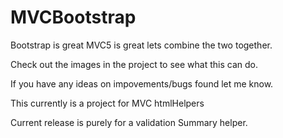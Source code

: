 MVCBootstrap
============

Bootstrap is great MVC5 is great lets combine the two together. 

Check out the images in the project to see what this can do. 

If you have any ideas on impovements/bugs found let me know. 

This currently is a project for MVC htmlHelpers

Current release is purely for a validation Summary helper. 


